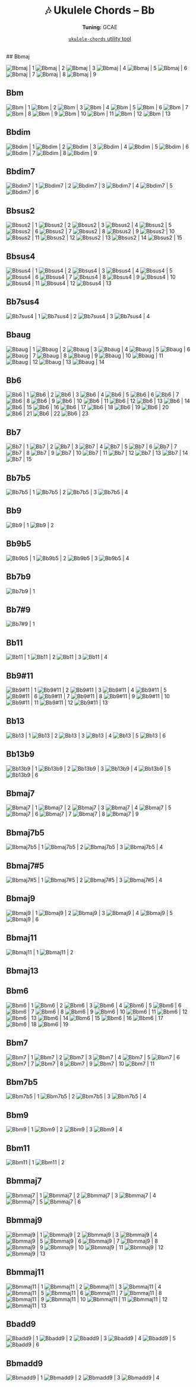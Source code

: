 <div align="center">
	<h1>🎶 Ukulele Chords – Bb</h1>
	<p>
		<strong>Tuning:</strong> GCAE
	</p>
	<p>
    <a href="https://github.com/capevace/ukulele-chords"><code>ukulele-chords</code> utility tool</a>
	</p>
</div>
<br>
## Bbmaj

![Bbmaj | 1](../../svgs/Bbmaj.svg) ![Bbmaj | 2](../../svgs/Bbmaj-2.svg) ![Bbmaj | 3](../../svgs/Bbmaj-3.svg) ![Bbmaj | 4](../../svgs/Bbmaj-4.svg) ![Bbmaj | 5](../../svgs/Bbmaj-5.svg) ![Bbmaj | 6](../../svgs/Bbmaj-6.svg) ![Bbmaj | 7](../../svgs/Bbmaj-7.svg) ![Bbmaj | 8](../../svgs/Bbmaj-8.svg) ![Bbmaj | 9](../../svgs/Bbmaj-9.svg) 

## Bbm

![Bbm | 1](../../svgs/Bbm.svg) ![Bbm | 2](../../svgs/Bbm-2.svg) ![Bbm | 3](../../svgs/Bbm-3.svg) ![Bbm | 4](../../svgs/Bbm-4.svg) ![Bbm | 5](../../svgs/Bbm-5.svg) ![Bbm | 6](../../svgs/Bbm-6.svg) ![Bbm | 7](../../svgs/Bbm-7.svg) ![Bbm | 8](../../svgs/Bbm-8.svg) ![Bbm | 9](../../svgs/Bbm-9.svg) ![Bbm | 10](../../svgs/Bbm-10.svg) ![Bbm | 11](../../svgs/Bbm-11.svg) ![Bbm | 12](../../svgs/Bbm-12.svg) ![Bbm | 13](../../svgs/Bbm-13.svg) 

## Bbdim

![Bbdim | 1](../../svgs/Bbdim.svg) ![Bbdim | 2](../../svgs/Bbdim-2.svg) ![Bbdim | 3](../../svgs/Bbdim-3.svg) ![Bbdim | 4](../../svgs/Bbdim-4.svg) ![Bbdim | 5](../../svgs/Bbdim-5.svg) ![Bbdim | 6](../../svgs/Bbdim-6.svg) ![Bbdim | 7](../../svgs/Bbdim-7.svg) ![Bbdim | 8](../../svgs/Bbdim-8.svg) ![Bbdim | 9](../../svgs/Bbdim-9.svg) 

## Bbdim7

![Bbdim7 | 1](../../svgs/Bbdim7.svg) ![Bbdim7 | 2](../../svgs/Bbdim7-2.svg) ![Bbdim7 | 3](../../svgs/Bbdim7-3.svg) ![Bbdim7 | 4](../../svgs/Bbdim7-4.svg) ![Bbdim7 | 5](../../svgs/Bbdim7-5.svg) ![Bbdim7 | 6](../../svgs/Bbdim7-6.svg) 

## Bbsus2

![Bbsus2 | 1](../../svgs/Bbsus2.svg) ![Bbsus2 | 2](../../svgs/Bbsus2-2.svg) ![Bbsus2 | 3](../../svgs/Bbsus2-3.svg) ![Bbsus2 | 4](../../svgs/Bbsus2-4.svg) ![Bbsus2 | 5](../../svgs/Bbsus2-5.svg) ![Bbsus2 | 6](../../svgs/Bbsus2-6.svg) ![Bbsus2 | 7](../../svgs/Bbsus2-7.svg) ![Bbsus2 | 8](../../svgs/Bbsus2-8.svg) ![Bbsus2 | 9](../../svgs/Bbsus2-9.svg) ![Bbsus2 | 10](../../svgs/Bbsus2-10.svg) ![Bbsus2 | 11](../../svgs/Bbsus2-11.svg) ![Bbsus2 | 12](../../svgs/Bbsus2-12.svg) ![Bbsus2 | 13](../../svgs/Bbsus2-13.svg) ![Bbsus2 | 14](../../svgs/Bbsus2-14.svg) ![Bbsus2 | 15](../../svgs/Bbsus2-15.svg) 

## Bbsus4

![Bbsus4 | 1](../../svgs/Bbsus4.svg) ![Bbsus4 | 2](../../svgs/Bbsus4-2.svg) ![Bbsus4 | 3](../../svgs/Bbsus4-3.svg) ![Bbsus4 | 4](../../svgs/Bbsus4-4.svg) ![Bbsus4 | 5](../../svgs/Bbsus4-5.svg) ![Bbsus4 | 6](../../svgs/Bbsus4-6.svg) ![Bbsus4 | 7](../../svgs/Bbsus4-7.svg) ![Bbsus4 | 8](../../svgs/Bbsus4-8.svg) ![Bbsus4 | 9](../../svgs/Bbsus4-9.svg) ![Bbsus4 | 10](../../svgs/Bbsus4-10.svg) ![Bbsus4 | 11](../../svgs/Bbsus4-11.svg) ![Bbsus4 | 12](../../svgs/Bbsus4-12.svg) ![Bbsus4 | 13](../../svgs/Bbsus4-13.svg) 

## Bb7sus4

![Bb7sus4 | 1](../../svgs/Bb7sus4.svg) ![Bb7sus4 | 2](../../svgs/Bb7sus4-2.svg) ![Bb7sus4 | 3](../../svgs/Bb7sus4-3.svg) ![Bb7sus4 | 4](../../svgs/Bb7sus4-4.svg) 

## Bbaug

![Bbaug | 1](../../svgs/Bbaug.svg) ![Bbaug | 2](../../svgs/Bbaug-2.svg) ![Bbaug | 3](../../svgs/Bbaug-3.svg) ![Bbaug | 4](../../svgs/Bbaug-4.svg) ![Bbaug | 5](../../svgs/Bbaug-5.svg) ![Bbaug | 6](../../svgs/Bbaug-6.svg) ![Bbaug | 7](../../svgs/Bbaug-7.svg) ![Bbaug | 8](../../svgs/Bbaug-8.svg) ![Bbaug | 9](../../svgs/Bbaug-9.svg) ![Bbaug | 10](../../svgs/Bbaug-10.svg) ![Bbaug | 11](../../svgs/Bbaug-11.svg) ![Bbaug | 12](../../svgs/Bbaug-12.svg) ![Bbaug | 13](../../svgs/Bbaug-13.svg) ![Bbaug | 14](../../svgs/Bbaug-14.svg) 

## Bb6

![Bb6 | 1](../../svgs/Bb6.svg) ![Bb6 | 2](../../svgs/Bb6-2.svg) ![Bb6 | 3](../../svgs/Bb6-3.svg) ![Bb6 | 4](../../svgs/Bb6-4.svg) ![Bb6 | 5](../../svgs/Bb6-5.svg) ![Bb6 | 6](../../svgs/Bb6-6.svg) ![Bb6 | 7](../../svgs/Bb6-7.svg) ![Bb6 | 8](../../svgs/Bb6-8.svg) ![Bb6 | 9](../../svgs/Bb6-9.svg) ![Bb6 | 10](../../svgs/Bb6-10.svg) ![Bb6 | 11](../../svgs/Bb6-11.svg) ![Bb6 | 12](../../svgs/Bb6-12.svg) ![Bb6 | 13](../../svgs/Bb6-13.svg) ![Bb6 | 14](../../svgs/Bb6-14.svg) ![Bb6 | 15](../../svgs/Bb6-15.svg) ![Bb6 | 16](../../svgs/Bb6-16.svg) ![Bb6 | 17](../../svgs/Bb6-17.svg) ![Bb6 | 18](../../svgs/Bb6-18.svg) ![Bb6 | 19](../../svgs/Bb6-19.svg) ![Bb6 | 20](../../svgs/Bb6-20.svg) ![Bb6 | 21](../../svgs/Bb6-21.svg) ![Bb6 | 22](../../svgs/Bb6-22.svg) ![Bb6 | 23](../../svgs/Bb6-23.svg) 

## Bb7

![Bb7 | 1](../../svgs/Bb7.svg) ![Bb7 | 2](../../svgs/Bb7-2.svg) ![Bb7 | 3](../../svgs/Bb7-3.svg) ![Bb7 | 4](../../svgs/Bb7-4.svg) ![Bb7 | 5](../../svgs/Bb7-5.svg) ![Bb7 | 6](../../svgs/Bb7-6.svg) ![Bb7 | 7](../../svgs/Bb7-7.svg) ![Bb7 | 8](../../svgs/Bb7-8.svg) ![Bb7 | 9](../../svgs/Bb7-9.svg) ![Bb7 | 10](../../svgs/Bb7-10.svg) ![Bb7 | 11](../../svgs/Bb7-11.svg) ![Bb7 | 12](../../svgs/Bb7-12.svg) ![Bb7 | 13](../../svgs/Bb7-13.svg) ![Bb7 | 14](../../svgs/Bb7-14.svg) ![Bb7 | 15](../../svgs/Bb7-15.svg) 

## Bb7b5

![Bb7b5 | 1](../../svgs/Bb7b5.svg) ![Bb7b5 | 2](../../svgs/Bb7b5-2.svg) ![Bb7b5 | 3](../../svgs/Bb7b5-3.svg) ![Bb7b5 | 4](../../svgs/Bb7b5-4.svg) 

## Bb9

![Bb9 | 1](../../svgs/Bb9.svg) ![Bb9 | 2](../../svgs/Bb9-2.svg) 

## Bb9b5

![Bb9b5 | 1](../../svgs/Bb9b5.svg) ![Bb9b5 | 2](../../svgs/Bb9b5-2.svg) ![Bb9b5 | 3](../../svgs/Bb9b5-3.svg) ![Bb9b5 | 4](../../svgs/Bb9b5-4.svg) 

## Bb7b9

![Bb7b9 | 1](../../svgs/Bb7b9.svg) 

## Bb7#9

![Bb7#9 | 1](../../svgs/Bb7#9.svg) 

## Bb11

![Bb11 | 1](../../svgs/Bb11.svg) ![Bb11 | 2](../../svgs/Bb11-2.svg) ![Bb11 | 3](../../svgs/Bb11-3.svg) ![Bb11 | 4](../../svgs/Bb11-4.svg) 

## Bb9#11

![Bb9#11 | 1](../../svgs/Bb9#11.svg) ![Bb9#11 | 2](../../svgs/Bb9#11-2.svg) ![Bb9#11 | 3](../../svgs/Bb9#11-3.svg) ![Bb9#11 | 4](../../svgs/Bb9#11-4.svg) ![Bb9#11 | 5](../../svgs/Bb9#11-5.svg) ![Bb9#11 | 6](../../svgs/Bb9#11-6.svg) ![Bb9#11 | 7](../../svgs/Bb9#11-7.svg) ![Bb9#11 | 8](../../svgs/Bb9#11-8.svg) ![Bb9#11 | 9](../../svgs/Bb9#11-9.svg) ![Bb9#11 | 10](../../svgs/Bb9#11-10.svg) ![Bb9#11 | 11](../../svgs/Bb9#11-11.svg) ![Bb9#11 | 12](../../svgs/Bb9#11-12.svg) ![Bb9#11 | 13](../../svgs/Bb9#11-13.svg) 

## Bb13

![Bb13 | 1](../../svgs/Bb13.svg) ![Bb13 | 2](../../svgs/Bb13-2.svg) ![Bb13 | 3](../../svgs/Bb13-3.svg) ![Bb13 | 4](../../svgs/Bb13-4.svg) ![Bb13 | 5](../../svgs/Bb13-5.svg) ![Bb13 | 6](../../svgs/Bb13-6.svg) 

## Bb13b9

![Bb13b9 | 1](../../svgs/Bb13b9.svg) ![Bb13b9 | 2](../../svgs/Bb13b9-2.svg) ![Bb13b9 | 3](../../svgs/Bb13b9-3.svg) ![Bb13b9 | 4](../../svgs/Bb13b9-4.svg) ![Bb13b9 | 5](../../svgs/Bb13b9-5.svg) ![Bb13b9 | 6](../../svgs/Bb13b9-6.svg) 

## Bbmaj7

![Bbmaj7 | 1](../../svgs/Bbmaj7.svg) ![Bbmaj7 | 2](../../svgs/Bbmaj7-2.svg) ![Bbmaj7 | 3](../../svgs/Bbmaj7-3.svg) ![Bbmaj7 | 4](../../svgs/Bbmaj7-4.svg) ![Bbmaj7 | 5](../../svgs/Bbmaj7-5.svg) ![Bbmaj7 | 6](../../svgs/Bbmaj7-6.svg) ![Bbmaj7 | 7](../../svgs/Bbmaj7-7.svg) ![Bbmaj7 | 8](../../svgs/Bbmaj7-8.svg) ![Bbmaj7 | 9](../../svgs/Bbmaj7-9.svg) 

## Bbmaj7b5

![Bbmaj7b5 | 1](../../svgs/Bbmaj7b5.svg) ![Bbmaj7b5 | 2](../../svgs/Bbmaj7b5-2.svg) ![Bbmaj7b5 | 3](../../svgs/Bbmaj7b5-3.svg) ![Bbmaj7b5 | 4](../../svgs/Bbmaj7b5-4.svg) 

## Bbmaj7#5

![Bbmaj7#5 | 1](../../svgs/Bbmaj7#5.svg) ![Bbmaj7#5 | 2](../../svgs/Bbmaj7#5-2.svg) ![Bbmaj7#5 | 3](../../svgs/Bbmaj7#5-3.svg) ![Bbmaj7#5 | 4](../../svgs/Bbmaj7#5-4.svg) 

## Bbmaj9

![Bbmaj9 | 1](../../svgs/Bbmaj9.svg) ![Bbmaj9 | 2](../../svgs/Bbmaj9-2.svg) ![Bbmaj9 | 3](../../svgs/Bbmaj9-3.svg) ![Bbmaj9 | 4](../../svgs/Bbmaj9-4.svg) ![Bbmaj9 | 5](../../svgs/Bbmaj9-5.svg) ![Bbmaj9 | 6](../../svgs/Bbmaj9-6.svg) 

## Bbmaj11

![Bbmaj11 | 1](../../svgs/Bbmaj11.svg) ![Bbmaj11 | 2](../../svgs/Bbmaj11-2.svg) 

## Bbmaj13



## Bbm6

![Bbm6 | 1](../../svgs/Bbm6.svg) ![Bbm6 | 2](../../svgs/Bbm6-2.svg) ![Bbm6 | 3](../../svgs/Bbm6-3.svg) ![Bbm6 | 4](../../svgs/Bbm6-4.svg) ![Bbm6 | 5](../../svgs/Bbm6-5.svg) ![Bbm6 | 6](../../svgs/Bbm6-6.svg) ![Bbm6 | 7](../../svgs/Bbm6-7.svg) ![Bbm6 | 8](../../svgs/Bbm6-8.svg) ![Bbm6 | 9](../../svgs/Bbm6-9.svg) ![Bbm6 | 10](../../svgs/Bbm6-10.svg) ![Bbm6 | 11](../../svgs/Bbm6-11.svg) ![Bbm6 | 12](../../svgs/Bbm6-12.svg) ![Bbm6 | 13](../../svgs/Bbm6-13.svg) ![Bbm6 | 14](../../svgs/Bbm6-14.svg) ![Bbm6 | 15](../../svgs/Bbm6-15.svg) ![Bbm6 | 16](../../svgs/Bbm6-16.svg) ![Bbm6 | 17](../../svgs/Bbm6-17.svg) ![Bbm6 | 18](../../svgs/Bbm6-18.svg) ![Bbm6 | 19](../../svgs/Bbm6-19.svg) 

## Bbm7

![Bbm7 | 1](../../svgs/Bbm7.svg) ![Bbm7 | 2](../../svgs/Bbm7-2.svg) ![Bbm7 | 3](../../svgs/Bbm7-3.svg) ![Bbm7 | 4](../../svgs/Bbm7-4.svg) ![Bbm7 | 5](../../svgs/Bbm7-5.svg) ![Bbm7 | 6](../../svgs/Bbm7-6.svg) ![Bbm7 | 7](../../svgs/Bbm7-7.svg) ![Bbm7 | 8](../../svgs/Bbm7-8.svg) ![Bbm7 | 9](../../svgs/Bbm7-9.svg) ![Bbm7 | 10](../../svgs/Bbm7-10.svg) ![Bbm7 | 11](../../svgs/Bbm7-11.svg) 

## Bbm7b5

![Bbm7b5 | 1](../../svgs/Bbm7b5.svg) ![Bbm7b5 | 2](../../svgs/Bbm7b5-2.svg) ![Bbm7b5 | 3](../../svgs/Bbm7b5-3.svg) ![Bbm7b5 | 4](../../svgs/Bbm7b5-4.svg) 

## Bbm9

![Bbm9 | 1](../../svgs/Bbm9.svg) ![Bbm9 | 2](../../svgs/Bbm9-2.svg) ![Bbm9 | 3](../../svgs/Bbm9-3.svg) ![Bbm9 | 4](../../svgs/Bbm9-4.svg) 

## Bbm11

![Bbm11 | 1](../../svgs/Bbm11.svg) ![Bbm11 | 2](../../svgs/Bbm11-2.svg) 

## Bbmmaj7

![Bbmmaj7 | 1](../../svgs/Bbmmaj7.svg) ![Bbmmaj7 | 2](../../svgs/Bbmmaj7-2.svg) ![Bbmmaj7 | 3](../../svgs/Bbmmaj7-3.svg) ![Bbmmaj7 | 4](../../svgs/Bbmmaj7-4.svg) ![Bbmmaj7 | 5](../../svgs/Bbmmaj7-5.svg) ![Bbmmaj7 | 6](../../svgs/Bbmmaj7-6.svg) 

## Bbmmaj9

![Bbmmaj9 | 1](../../svgs/Bbmmaj9.svg) ![Bbmmaj9 | 2](../../svgs/Bbmmaj9-2.svg) ![Bbmmaj9 | 3](../../svgs/Bbmmaj9-3.svg) ![Bbmmaj9 | 4](../../svgs/Bbmmaj9-4.svg) ![Bbmmaj9 | 5](../../svgs/Bbmmaj9-5.svg) ![Bbmmaj9 | 6](../../svgs/Bbmmaj9-6.svg) ![Bbmmaj9 | 7](../../svgs/Bbmmaj9-7.svg) ![Bbmmaj9 | 8](../../svgs/Bbmmaj9-8.svg) ![Bbmmaj9 | 9](../../svgs/Bbmmaj9-9.svg) ![Bbmmaj9 | 10](../../svgs/Bbmmaj9-10.svg) ![Bbmmaj9 | 11](../../svgs/Bbmmaj9-11.svg) ![Bbmmaj9 | 12](../../svgs/Bbmmaj9-12.svg) ![Bbmmaj9 | 13](../../svgs/Bbmmaj9-13.svg) 

## Bbmmaj11

![Bbmmaj11 | 1](../../svgs/Bbmmaj11.svg) ![Bbmmaj11 | 2](../../svgs/Bbmmaj11-2.svg) ![Bbmmaj11 | 3](../../svgs/Bbmmaj11-3.svg) ![Bbmmaj11 | 4](../../svgs/Bbmmaj11-4.svg) ![Bbmmaj11 | 5](../../svgs/Bbmmaj11-5.svg) ![Bbmmaj11 | 6](../../svgs/Bbmmaj11-6.svg) ![Bbmmaj11 | 7](../../svgs/Bbmmaj11-7.svg) ![Bbmmaj11 | 8](../../svgs/Bbmmaj11-8.svg) ![Bbmmaj11 | 9](../../svgs/Bbmmaj11-9.svg) ![Bbmmaj11 | 10](../../svgs/Bbmmaj11-10.svg) ![Bbmmaj11 | 11](../../svgs/Bbmmaj11-11.svg) ![Bbmmaj11 | 12](../../svgs/Bbmmaj11-12.svg) ![Bbmmaj11 | 13](../../svgs/Bbmmaj11-13.svg) 

## Bbadd9

![Bbadd9 | 1](../../svgs/Bbadd9.svg) ![Bbadd9 | 2](../../svgs/Bbadd9-2.svg) ![Bbadd9 | 3](../../svgs/Bbadd9-3.svg) ![Bbadd9 | 4](../../svgs/Bbadd9-4.svg) ![Bbadd9 | 5](../../svgs/Bbadd9-5.svg) ![Bbadd9 | 6](../../svgs/Bbadd9-6.svg) 

## Bbmadd9

![Bbmadd9 | 1](../../svgs/Bbmadd9.svg) ![Bbmadd9 | 2](../../svgs/Bbmadd9-2.svg) ![Bbmadd9 | 3](../../svgs/Bbmadd9-3.svg) ![Bbmadd9 | 4](../../svgs/Bbmadd9-4.svg) 

